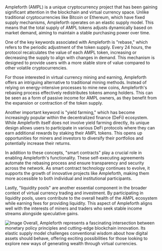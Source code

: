 Ampleforth (AMPL) is a unique cryptocurrency project that has been gaining significant attention in the blockchain and virtual currency space. Unlike traditional cryptocurrencies like Bitcoin or Ethereum, which have fixed supply mechanisms, Ampleforth operates on an elastic supply model. This means that the total supply of AMPL tokens adjusts dynamically based on market demand, aiming to maintain a stable purchasing power over time.

One of the key keywords associated with Ampleforth is "rebase," which refers to the periodic adjustment of the token supply. Every 24 hours, the protocol recalculates the value of each AMPL token, increasing or decreasing the supply to align with changes in demand. This mechanism is designed to provide users with a more stable store of value compared to other volatile cryptocurrencies.

For those interested in virtual currency mining and earning, Ampleforth offers an intriguing alternative to traditional mining methods. Instead of relying on energy-intensive processes to mine new coins, Ampleforth's rebasing process effectively redistributes tokens among holders. This can be seen as a form of passive income for AMPL owners, as they benefit from the expansion or contraction of the token supply.

Another important keyword is "yield farming," which has become increasingly popular within the decentralized finance (DeFi) ecosystem. While Ampleforth itself does not involve yield farming directly, its unique design allows users to participate in various DeFi protocols where they can earn additional rewards by staking their AMPL tokens. This opens up opportunities for miners and investors to diversify their portfolios and potentially increase their returns.

In addition to these concepts, "smart contracts" play a crucial role in enabling Ampleforth's functionality. These self-executing agreements automate the rebasing process and ensure transparency and security across the network. As smart contract technology continues to evolve, it supports the growth of innovative projects like Ampleforth, making them more accessible to both individual and institutional participants.

Lastly, "liquidity pools" are another essential component in the broader context of virtual currency trading and investment. By participating in liquidity pools, users contribute to the overall health of the AMPL ecosystem while earning fees for providing liquidity. This aspect of Ampleforth aligns well with the interests of miners and traders who seek stable income streams alongside speculative gains.


![Image](https://github.com/user-attachments/assets/b8266eee-691e-4ee1-99ef-bfa10d234fd4)
Overall, Ampleforth represents a fascinating intersection between monetary policy principles and cutting-edge blockchain innovation. Its elastic supply model challenges conventional wisdom about how digital assets should behave, offering exciting possibilities for those looking to explore new ways of generating wealth through virtual currencies.